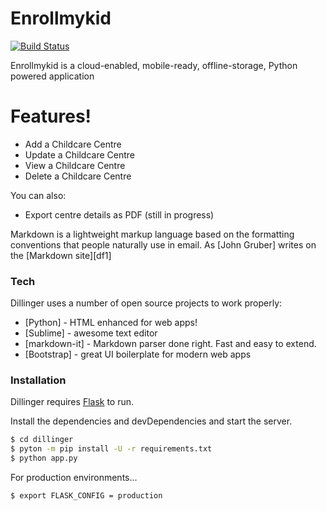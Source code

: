 # Enrollmykid

[![Build Status](https://travis-ci.org/joemccann/dillinger.svg?branch=master)](https://travis-ci.org/joemccann/dillinger)

Enrollmykid is a cloud-enabled, mobile-ready, offline-storage, Python powered application

# Features!

  - Add a Childcare Centre
  - Update a Childcare Centre
  - View a Childcare Centre
  - Delete a Childcare Centre


You can also:
  - Export centre details as PDF (still in progress)

Markdown is a lightweight markup language based on the formatting conventions that people naturally use in email.  As [John Gruber] writes on the [Markdown site][df1]

### Tech

Dillinger uses a number of open source projects to work properly:

* [Python] - HTML enhanced for web apps!
* [Sublime] - awesome text editor
* [markdown-it] - Markdown parser done right. Fast and easy to extend.
* [Bootstrap] - great UI boilerplate for modern web apps


### Installation

Dillinger requires [Flask](http://flask.pocoo.org/) to run.

Install the dependencies and devDependencies and start the server.

```sh
$ cd dillinger
$ pyton -m pip install -U -r requirements.txt
$ python app.py
```

For production environments...

```sh
$ export FLASK_CONFIG = production
```
